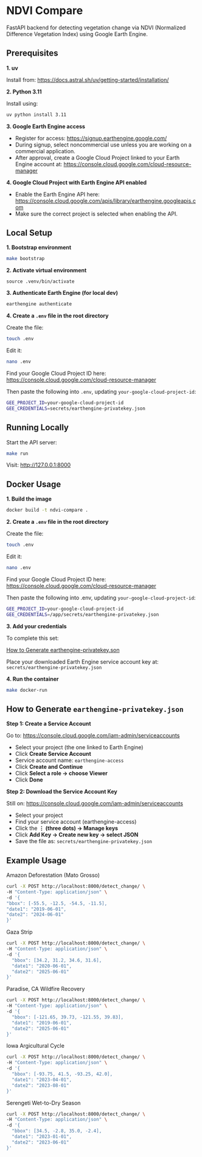 # NDVI Compare
FastAPI backend for detecting vegetation change via NDVI (Normalized Difference Vegetation Index) using Google Earth Engine.

## Prerequisites
**1. uv**

Install from:
https://docs.astral.sh/uv/getting-started/installation/

**2. Python 3.11**

Install using:
```bash
uv python install 3.11
```

**3. Google Earth Engine access**
- Register for access:
https://signup.earthengine.google.com/
- During signup, select noncommercial use unless you are working on a commercial application.
- After approval, create a Google Cloud Project linked to your Earth Engine account at:
https://console.cloud.google.com/cloud-resource-manager

**4. Google Cloud Project with Earth Engine API enabled**
- Enable the Earth Engine API here:
https://console.cloud.google.com/apis/library/earthengine.googleapis.com
- Make sure the correct project is selected when enabling the API.

## Local Setup
**1. Bootstrap environment**
```bash
make bootstrap
```

**2. Activate virtual environment**
```bash#
source .venv/bin/activate
```

**3. Authenticate Earth Engine (for local dev)**
```bash
earthengine authenticate
```

**4. Create a ```.env``` file in the root directory**

Create the file:
```bash
touch .env
```

Edit it:
```bash
nano .env
```

Find your Google Cloud Project ID here:
https://console.cloud.google.com/cloud-resource-manager

Then paste the following into ```.env```, updating ```your-google-cloud-project-id```:
```bash
GEE_PROJECT_ID=your-google-cloud-project-id
GEE_CREDENTIALS=secrets/earthengine-privatekey.json
```

## Running Locally
Start the API server:
```bash
make run
```

Visit:
http://127.0.0.1:8000

## Docker Usage
**1. Build the image**
```bash
docker build -t ndvi-compare .
```

**2. Create a ```.env``` file in the root directory**

Create the file:
```bash
touch .env
```

Edit it:
```bash
nano .env
```

Find your Google Cloud Project ID here:
https://console.cloud.google.com/cloud-resource-manager

Then paste the following into .env, updating ```your-google-cloud-project-id```:
```bash
GEE_PROJECT_ID=your-google-cloud-project-id
GEE_CREDENTIALS=/app/secrets/earthengine-privatekey.json
```

**3. Add your credentials**

To complete this set:

[How to Generate earthengine-privatekey.son](https://github.com/nnwetzel/ndvi-compare?tab=readme-ov-file#how-to-generate-earthengine-privatekeyjson)

Place your downloaded Earth Engine service account key at:
```secrets/earthengine-privatekey.json```

**4. Run the container**
```bash
make docker-run
```

## How to Generate ```earthengine-privatekey.json```

**Step 1: Create a Service Account**

Go to:
https://console.cloud.google.com/iam-admin/serviceaccounts
- Select your project (the one linked to Earth Engine)
- Click **Create Service Account**
- Service account name: ```earthengine-access```
- Click **Create and Continue**
- Click **Select a role → choose Viewer**
- Click **Done**

**Step 2: Download the Service Account Key**

Still on:
https://console.cloud.google.com/iam-admin/serviceaccounts
- Select your project
- Find your service account (earthengine-access)
- Click the **⋮ (three dots) → Manage keys**
- Click **Add Key → Create new key → select JSON**
- Save the file as: ```secrets/earthengine-privatekey.json```

## Example Usage
Amazon Deforestation (Mato Grosso)
```bash
curl -X POST http://localhost:8000/detect_change/ \
-H "Content-Type: application/json" \
-d '{
"bbox": [-55.5, -12.5, -54.5, -11.5],
"date1": "2019-06-01",
"date2": "2024-06-01"
}'
```

Gaza Strip
```bash
curl -X POST http://localhost:8000/detect_change/ \
-H "Content-Type: application/json" \
-d '{
  "bbox": [34.2, 31.2, 34.6, 31.6],
  "date1": "2020-06-01",
  "date2": "2025-06-01"
}'
```

Paradise, CA Wildfire Recovery
```bash
curl -X POST http://localhost:8000/detect_change/ \
-H "Content-Type: application/json" \
-d '{
  "bbox": [-121.65, 39.73, -121.55, 39.83],
  "date1": "2019-06-01",
  "date2": "2025-06-01"
}'
```

Iowa Argicultural Cycle
```bash
curl -X POST http://localhost:8000/detect_change/ \
-H "Content-Type: application/json" \
-d '{
  "bbox": [-93.75, 41.5, -93.25, 42.0],
  "date1": "2023-04-01",
  "date2": "2023-08-01"
}'
```

Serengeti Wet-to-Dry Season
```bash
curl -X POST http://localhost:8000/detect_change/ \
-H "Content-Type: application/json" \
-d '{
  "bbox": [34.5, -2.8, 35.0, -2.4],
  "date1": "2023-01-01",
  "date2": "2023-06-01"
}'
```

